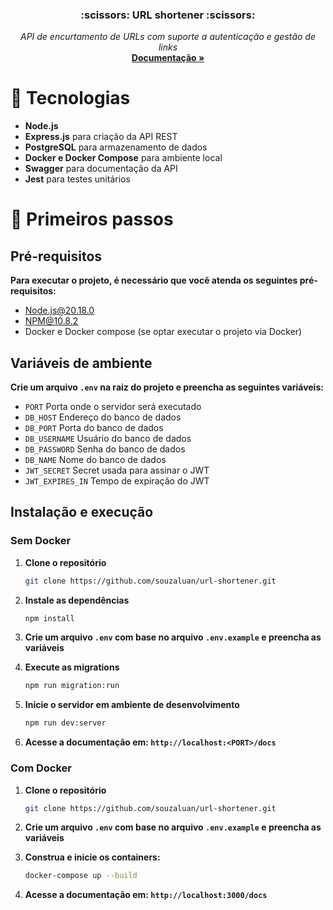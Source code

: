 <div align="center">
  <h3 align="center">:scissors: URL shortener :scissors:</h3>

  <p align="center">
    <i>API de encurtamento de URLs com suporte a autenticação e gestão de links</i>
    <br />
    <a href="https://url-shortener-6qdt.onrender.com/docs/"><strong>Documentação »</strong></a>
  </p>
</div>

# :wrench: Tecnologias

* **Node.js**
* **Express.js** para criação da API REST
* **PostgreSQL** para armazenamento de dados
* **Docker e Docker Compose** para ambiente local
* **Swagger** para documentação da API
* **Jest** para testes unitários

# :feet: Primeiros passos

## Pré-requisitos

**Para executar o projeto, é necessário que vocẽ atenda os seguintes pré-requisitos:**

* Node.js@20.18.0
* NPM@10.8.2
* Docker e Docker compose (se optar executar o projeto via Docker)

## Variáveis de ambiente

**Crie um arquivo `.env` na raiz do projeto e preencha as seguintes variáveis:**

* `PORT` Porta onde o servidor será executado
* `DB_HOST` Endereço do banco de dados
* `DB_PORT` Porta do banco de dados
* `DB_USERNAME` Usuário do banco de dados
* `DB_PASSWORD` Senha do banco de dados
* `DB_NAME` Nome do banco de dados
* `JWT_SECRET` Secret usada para assinar o JWT
* `JWT_EXPIRES_IN` Tempo de expiração do JWT

## Instalação e execução

### Sem Docker

1. **Clone o repositório**
   ```bash
   git clone https://github.com/souzaluan/url-shortener.git
   ```
3. **Instale as dependências**
   ```bash
   npm install
   ```
4. **Crie um arquivo `.env` com base no arquivo `.env.example` e preencha as variáveis**

5. **Execute as migrations**
   ```bash
   npm run migration:run
   ```
6. **Inicie o servidor em ambiente de desenvolvimento**
   ```bash
   npm run dev:server
   ```
7. **Acesse a documentação em: `http://localhost:<PORT>/docs`**

### Com Docker

1. **Clone o repositório**
   ```bash
   git clone https://github.com/souzaluan/url-shortener.git
   ```
2. **Crie um arquivo `.env` com base no arquivo `.env.example` e preencha as variáveis**

3. **Construa e inicie os containers:**
    ```bash
    docker-compose up --build
    ```
4. **Acesse a documentação em: `http://localhost:3000/docs`**
